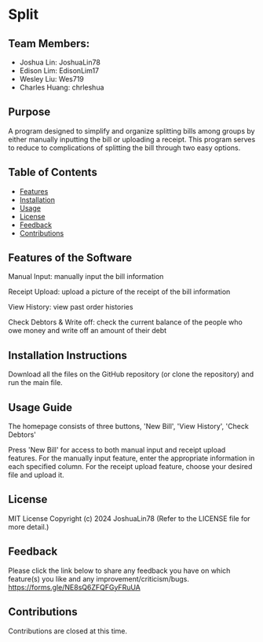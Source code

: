 # Split

## Team Members:
- Joshua Lin: JoshuaLin78
- Edison Lim: EdisonLim17
- Wesley Liu: Wes719
- Charles Huang: chrleshua

## Purpose 
A program designed to simplify and organize splitting bills among groups by either manually inputting the bill or uploading a receipt. 
This program serves to reduce to complications of splitting the bill through two easy options.

## Table of Contents
- [Features](#features-of-the-software)
- [Installation](#installation-instructions)
- [Usage](#usage-guide)
- [License](#license)
- [Feedback](#feedback)
- [Contributions](#contributions)

## Features of the Software
Manual Input: manually input the bill information

Receipt Upload: upload a picture of the receipt of the bill information

View History: view past order histories

Check Debtors & Write off: check the current balance of the people who owe money and write off an amount of their debt

## Installation Instructions
Download all the files on the GitHub repository (or clone the repository) and run the main file.

## Usage Guide
The homepage consists of three buttons, 'New Bill', 'View History', 'Check Debtors'

Press 'New Bill' for access to both manual input and receipt upload features. For the manually input feature, 
enter the appropriate information in each specified column. For the receipt upload feature, choose your desired file
and upload it.

## License
MIT License
Copyright (c) 2024 JoshuaLin78
(Refer to the LICENSE file for more detail.)

## Feedback 
Please click the link below to share any feedback you have on which feature(s) you like and any improvement/criticism/bugs.
https://forms.gle/NE8sQ6ZFQFGyFRuUA

## Contributions
Contributions are closed at this time.
